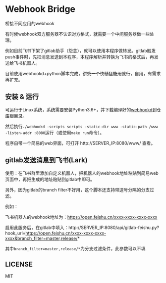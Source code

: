 # Webhook Bridge

桥接不同应用的webhook

有时候webhook双方服务器不认识对方格式，就需要一个中间服务器做一些处理。

例如目前飞书下架了gitlab助手（怨念），就可以使用本程序做转发。gitlab触发push事件时，先把消息发送到本程序，本程序解析并转换为飞书的格式后，再发送给飞书机器人。

目前使用webhookd+python脚本完成，~~讲究一个快糙猛能用就行~~，自用，有需求再扩充。

## 安装 & 运行

可运行于Linux系统，系统需要安装Python3.6+，并下载编译好的[webhookd](https://github.com/ncarlier/webhookd/releases)到仓库根目录。

然后执行`./webhookd -scripts scripts -static-dir www -static-path /www -listen-addr :8080`运行（或使用`make run`命令）。

程序自带一个简易的web界面，可打开 http://SERVER_IP:8080/www/ 查看。

## gitlab发送消息到飞书(Lark)

使用：在飞书群里添加自定义机器人，把机器人的webhook地址粘贴到简易web页面中，再把生成的地址粘贴到gitlab中即可。

另外，因为gitlab的branch filter不好用，这个脚本还支持带逗号分隔的分支过滤。

例如：

飞书机器人的webhook地址为：https://open.feishu.cn/xxxx-xxxx-xxxx-xxxx

启用此服务后，在gitlab中填入：http://SERVER_IP:8080/api/gitlab-feishu.py?hook_url=https://open.feishu.cn/xxxx-xxxx-xxxx-xxxx&branch_filter=master,release/*

其中`branch_filter=master,release/*`为分支过滤条件，此参数可以不填

## LICENSE

MIT
